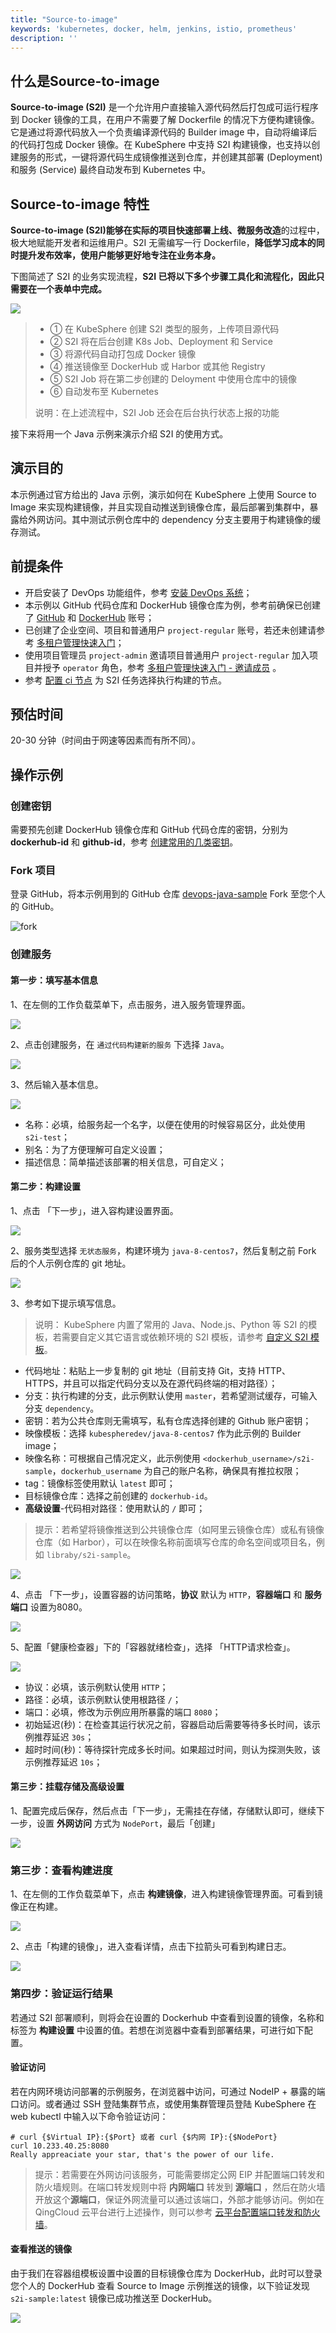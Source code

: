 ```yaml
---
title: "Source-to-image"
keywords: 'kubernetes, docker, helm, jenkins, istio, prometheus'
description: ''
---
```


## 什么是Source-to-image

**Source-to-image (S2I)** 是一个允许用户直接输入源代码然后打包成可运行程序到 Docker 镜像的工具，在用户不需要了解 Dockerfile 的情况下方便构建镜像。它是通过将源代码放入一个负责编译源代码的 Builder image 中，自动将编译后的代码打包成 Docker 镜像。在 KubeSphere 中支持 S2I 构建镜像，也支持以创建服务的形式，一键将源代码生成镜像推送到仓库，并创建其部署 (Deployment) 和服务 (Service) 最终自动发布到 Kubernetes 中。

## Source-to-image 特性

**Source-to-image (S2I)**能够在实际的项目**快速部署上线、微服务改造**的过程中，极大地赋能开发者和运维用户。S2I 无需编写一行 Dockerfile，**降低学习成本的同时提升发布效率，使用户能够更好地专注在业务本身。**

下图简述了 S2I 的业务实现流程，**S2I 已将以下多个步骤工具化和流程化，因此只需要在一个表单中完成。**

![](https://pek3b.qingstor.com/kubesphere-docs/png/s2i-svg-2.png)

> - ① 在 KubeSphere 创建 S2I 类型的服务，上传项目源代码
> - ② S2I 将在后台创建 K8s Job、Deployment 和 Service
> - ③ 将源代码自动打包成 Docker 镜像
> - ④ 推送镜像至 DockerHub 或 Harbor 或其他 Registry
> - ⑤ S2I Job 将在第二步创建的 Deloyment 中使用仓库中的镜像
> - ⑥ 自动发布至 Kubernetes
>
> 说明：在上述流程中，S2I Job 还会在后台执行状态上报的功能

接下来将用一个 Java 示例来演示介绍 S2I 的使用方式。


## 演示目的

本示例通过官方给出的 Java 示例，演示如何在 KubeSphere 上使用 Source to Image 来实现构建镜像，并且实现自动推送到镜像仓库，最后部署到集群中，暴露给外网访问。其中测试示例仓库中的 dependency 分支主要用于构建镜像的缓存测试。

## 前提条件

- 开启安装了 DevOps 功能组件，参考 [安装 DevOps 系统](../../installation/install-devops)；
- 本示例以 GitHub 代码仓库和 DockerHub 镜像仓库为例，参考前确保已创建了 [GitHub](https://github.com/) 和 [DockerHub](http://www.dockerhub.com/) 账号；
- 已创建了企业空间、项目和普通用户 `project-regular` 账号，若还未创建请参考 [多租户管理快速入门](../admin-quick-start)；
- 使用项目管理员 `project-admin` 邀请项目普通用户 `project-regular` 加入项目并授予 `operator` 角色，参考 [多租户管理快速入门 - 邀请成员](../admin-quick-start/#邀请成员) 。
- 参考 [配置 ci 节点](../../system-settings/edit-system-settings/#如何配置-ci-节点进行构建) 为 S2I 任务选择执行构建的节点。

## 预估时间

20-30 分钟（时间由于网速等因素而有所不同）。

## 操作示例

### 创建密钥

需要预先创建 DockerHub 镜像仓库和 GitHub 代码仓库的密钥，分别为 **dockerhub-id** 和 **github-id**，参考 [创建常用的几类密钥](../../configuration/secrets/#创建常用的几类密钥)。

### Fork 项目

登录 GitHub，将本示例用到的 GitHub 仓库 [devops-java-sample](<https://github.com/kubesphere/devops-java-sample>) Fork 至您个人的 GitHub。

![fork](https://kubesphere-docs.pek3b.qingstor.com/png/fork.png)

### 创建服务

#### 第一步：填写基本信息

1、在左侧的工作负载菜单下，点击服务，进入服务管理界面。

![](https://pek3b.qingstor.com/kubesphere-docs/png/WeChat9cdcd15e9c7189e45685918b23a9538b.png)

2、点击创建服务，在 `通过代码构建新的服务` 下选择 `Java`。

![](https://pek3b.qingstor.com/kubesphere-docs/png/WeChatfe3be88f9bc6875179d868bd5a0a7236.png)

3、然后输入基本信息。

![](https://pek3b.qingstor.com/kubesphere-docs/png/WeChat445eb33f07878fcf2a9436678250de73.png)

- 名称：必填，给服务起一个名字，以便在使用的时候容易区分，此处使用 `s2i-test`；
- 别名：为了方便理解可自定义设置；
- 描述信息：简单描述该部署的相关信息，可自定义；

#### 第二步：构建设置

1、点击 「下一步」，进入容构建设置界面。

![](https://pek3b.qingstor.com/kubesphere-docs/png/WeChatb0a0109a0bfc17f36b94b0e50e1588d3.png)



2、服务类型选择 `无状态服务`，构建环境为 `java-8-centos7`，然后复制之前 Fork 后的个人示例仓库的 git 地址。

![](https://pek3b.qingstor.com/kubesphere-docs/png/20190426112246.png)

3、参考如下提示填写信息。

> 说明： KubeSphere 内置了常用的 Java、Node.js、Python 等 S2I 的模板，若需要自定义其它语言或依赖环境的 S2I 模板，请参考 [自定义 S2I 模板](../../workload/s2i-template)。

- 代码地址：粘贴上一步复制的 git 地址（目前支持 Git，支持 HTTP、HTTPS，并且可以指定代码分支以及在源代码终端的相对路径）；
- 分支：执行构建的分支，此示例默认使用 `master`，若希望测试缓存，可输入分支 `dependency`。
- 密钥：若为公共仓库则无需填写，私有仓库选择创建的 Github 账户密钥；
- 映像模板：选择 `kubespheredev/java-8-centos7` 作为此示例的 Builder image；
- 映像名称：可根据自己情况定义，此示例使用 `<dockerhub_username>/s2i-sample`，`dockerhub_username` 为自己的账户名称，确保具有推拉权限；
- tag：镜像标签使用默认 `latest` 即可；
- 目标镜像仓库：选择之前创建的 `dockerhub-id`。
- **高级设置**-代码相对路径：使用默认的 `/` 即可；


> 提示：若希望将镜像推送到公共镜像仓库（如阿里云镜像仓库）或私有镜像仓库（如 Harbor），可以在映像名称前面填写仓库的命名空间或项目名，例如 `libraby/s2i-sample`。

![](https://pek3b.qingstor.com/kubesphere-docs/png/WeChat3aa969a5c0c6f5d42ecfae9fdae2e68e.png)

4、点击 「下一步」，设置容器的访问策略，**协议** 默认为 `HTTP`，**容器端口** 和 **服务端口** 设置为8080。

![](https://pek3b.qingstor.com/kubesphere-docs/png/image-20191022153341058.png)

5、配置「健康检查器」下的「容器就绪检查」，选择 「HTTP请求检查」。

![](https://pek3b.qingstor.com/kubesphere-docs/png/WeChatd820170af0f7ae8d5da427b84c2fa7d5.png)

- 协议：必填，该示例默认使用 `HTTP`；
- 路径：必填，该示例默认使用根路径 `/`；
- 端口：必填，修改为示例应用所暴露的端口 `8080`；
- 初始延迟(秒)：在检查其运行状况之前，容器启动后需要等待多长时间，该示例推荐延迟 `30s`；
- 超时时间(秒)：等待探针完成多长时间。如果超过时间，则认为探测失败，该示例推荐延迟 `10s`；

#### 第三步：挂载存储及高级设置

1、配置完成后保存，然后点击「下一步」，无需挂在存储，存储默认即可，继续下一步，设置 **外网访问** 方式为 `NodePort`，最后「创建」

![](https://pek3b.qingstor.com/kubesphere-docs/png/WeChatf97e4aef415ed5bc2381cf69670fbd6d.png)

### 第三步：查看构建进度

1、在左侧的工作负载菜单下，点击 **构建镜像**，进入构建镜像管理界面。可看到镜像正在构建。

![](https://pek3b.qingstor.com/kubesphere-docs/png/WeChata945e7716075b8e48af9e4fded49e701.png)

2、点击「构建的镜像」，进入查看详情，点击下拉箭头可看到构建日志。

![](https://pek3b.qingstor.com/kubesphere-docs/png/WeChatf3a48346a90be742b71e556a19a1784d.png)

### 第四步：验证运行结果

若通过 S2I 部署顺利，则将会在设置的 Dockerhub 中查看到设置的镜像，名称和标签为 **构建设置** 中设置的值。若想在浏览器中查看到部署结果，可进行如下配置。

#### 验证访问

若在内网环境访问部署的示例服务，在浏览器中访问，可通过 NodeIP + 暴露的端口访问。或者通过 SSH 登陆集群节点，或使用集群管理员登陆 KubeSphere 在 web kubectl 中输入以下命令验证访问：

```shell
# curl {$Virtual IP}:{$Port} 或者 curl {$内网 IP}:{$NodePort}
curl 10.233.40.25:8080
Really appreaciate your star, that's the power of our life.
```

> 提示：若需要在外网访问该服务，可能需要绑定公网 EIP 并配置端口转发和防火墙规则。在端口转发规则中将 **内网端口**  转发到 **源端口** ，然后在防火墙开放这个**源端口**，保证外网流量可以通过该端口，外部才能够访问。例如在 QingCloud 云平台进行上述操作，则可以参考 [云平台配置端口转发和防火墙](../../appendix/qingcloud-manipulation)。

#### 查看推送的镜像

由于我们在容器组模板设置中设置的目标镜像仓库为 DockerHub，此时可以登录您个人的 DockerHub 查看 Source to Image 示例推送的镜像，以下验证发现 `s2i-sample:latest` 镜像已成功推送至 DockerHub。

![](https://pek3b.qingstor.com/kubesphere-docs/png/WeChat6d72050f14c2591aa99b0e60c5c13041.png)
